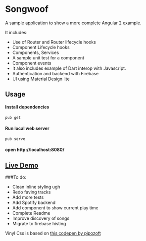 # Songwoof

A sample application to show a more complete Angular 2 example.

It includes:

- Use of Router and Router lifecycle hooks
- Component Lifecycle hooks
- Components, Services
- A sample unit test for a component
- Component events
- It also includes example of Dart interop with Javascript.
- Authentication and backend with Firebase
- UI using Material Design lite


## Usage

#### Install dependencies 
`pub get`
#### Run local web server
`pub serve`
#### open http://localhost:8080/

## [Live Demo](http://songwoof.co)

###To do:

- Clean inline styling ugh
- Redo faving tracks
- Add more tests
- Add Spotify backend
- Add component to show current play time
- Complete Readme
- Improve discovery of songs
- Migrate to firebase histing

Vinyl Css is based on [this codepen by pipozoft](http://codepen.io/pipozoft/pen/wLyvs)
